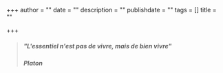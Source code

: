 +++
author = ""
date = ""
description = ""
publishdate = ""
tags = []
title = ""

+++
> ##### _"L'essentiel n'est pas de vivre, mais de bien vivre"_
>
> ##### Platon